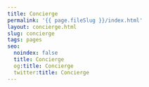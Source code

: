 ```yaml
---
title: Concierge
permalink: '{{ page.fileSlug }}/index.html'
layout: concierge.html
slug: concierge
tags: pages
seo:
  noindex: false
  title: Concierge
  og:title: Concierge
  twitter:title: Concierge
---
```



